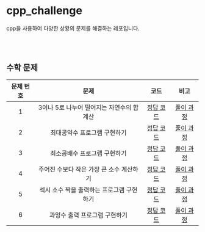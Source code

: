 # cpp_challenge
cpp을 사용하여 다양한 상황의 문제를 해결하는 레포입니다.

<br/>
<br/>

## 수학 문제
| 문제 번호 | 문제 | 코드 | 비고 |
| :--: | :--: | :--: | :--: |
| 1 | 3이나 5로 나누어 떨어지는 자연수의 합 계산 | [정답 코드](./ch01/q01.cpp) | [풀이 과정](https://p2-study.tistory.com/356) |
| 2 | 최대공약수 프로그램 구현하기 | [정답 코드](./ch01/q02.cpp) | [풀이 과정](https://p2-study.tistory.com/357) |
| 3 | 최소공배수 프로그램 구현하기 | [정답 코드](./ch01/q03.cpp) | [풀이 과정](https://p2-study.tistory.com/358) |
| 4 | 주어진 수보다 작은 가장 큰 소수 계산하기 | [정답 코드](./ch01/q04.cpp) | [풀이 과정](https://p2-study.tistory.com/362) |
| 5 | 섹시 소수 짝을 출력하는 프로그램 구현하기 | [정답 코드](./ch01/q05.cpp) | [풀이 과정](https://p2-study.tistory.com/363) |
| 6 | 과잉수 출력 프로그램 구현하기 | [정답 코드](./ch01/q06.cpp) | [풀이 과정](https://p2-study.tistory.com/364) |
